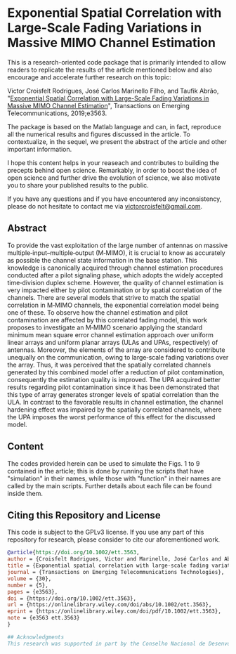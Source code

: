 # Exponential Spatial Correlation with Large-Scale Fading Variations in Massive MIMO Channel Estimation

This is a research-oriented code package that is primarily intended to allow readers to replicate the results of the article mentioned below and also encourage and accelerate further research on this topic:

Victor Croisfelt Rodrigues, José Carlos Marinello Filho, and Taufik Abrão, "[Exponential Spatial Correlation with Large-Scale Fading Variations in Massive MIMO Channel Estimation](https://doi.org/10.1002/ett.3563)", Transactions on Emerging Telecommunications, 2019;e3563. 

The package is based on the Matlab language and can, in fact, reproduce all the numerical results and figures discussed in the article. To contextualize, in the sequel, we present the abstract of the article and other important information.

I hope this content helps in your reaseach and contributes to building the precepts behind open science. Remarkably, in order to boost the idea of open science and further drive the evolution of science, we also motivate you to share your published results to the public.

If you have any questions and if you have encountered any inconsistency, please do not hesitate to contact me via victorcroisfelt@gmail.com.

## Abstract
To provide the vast exploitation of the large number of antennas on massive multiple‐input–multiple‐output (M‐MIMO), it is crucial to know as accurately as possible the channel state information in the base station. This knowledge is canonically acquired through channel estimation procedures conducted after a pilot signaling phase, which adopts the widely accepted time‐division duplex scheme. However, the quality of channel estimation is very impacted either by pilot contamination or by spatial correlation of the channels. There are several models that strive to match the spatial correlation in M‐MIMO channels, the exponential correlation model being one of these. To observe how the channel estimation and pilot contamination are affected by this correlated fading model, this work proposes to investigate an M‐MIMO scenario applying the standard minimum mean square error channel estimation approach over uniform linear arrays and uniform planar arrays (ULAs and UPAs, respectively) of antennas. Moreover, the elements of the array are considered to contribute unequally on the communication, owing to large‐scale fading variations over the array. Thus, it was perceived that the spatially correlated channels generated by this combined model offer a reduction of pilot contamination, consequently the estimation quality is improved. The UPA acquired better results regarding pilot contamination since it has been demonstrated that this type of array generates stronger levels of spatial correlation than the ULA. In contrast to the favorable results in channel estimation, the channel hardening effect was impaired by the spatially correlated channels, where the UPA imposes the worst performance of this effect for the discussed model.

## Content
The codes provided herein can be used to simulate the Figs. 1 to 9 contained in the article; this is done by running the scripts that have "simulation" in their names, while those with "function" in their names are called by the main scripts. Further details about each file can be found inside them.

## Citing this Repository and License
This code is subject to the GPLv3 license. If you use any part of this repository for research, please consider to cite our aforementioned work.

```bibtex
@article{https://doi.org/10.1002/ett.3563,
author = {Croisfelt Rodrigues, Victor and Marinello, José Carlos and Abrão, Taufik},
title = {Exponential spatial correlation with large-scale fading variations in massive MIMO channel estimation},
journal = {Transactions on Emerging Telecommunications Technologies},
volume = {30},
number = {5},
pages = {e3563},
doi = {https://doi.org/10.1002/ett.3563},
url = {https://onlinelibrary.wiley.com/doi/abs/10.1002/ett.3563},
eprint = {https://onlinelibrary.wiley.com/doi/pdf/10.1002/ett.3563},
note = {e3563 ett.3563}
}

## Acknowledgments
This research was supported in part by the Conselho Nacional de Desenvolvimento Científico e Tecnológico (CNPq) of Brazil, under grants 304066/2015‐0 and 102050/2018‐0, and in part by the Universidade Estadual de Londrina (UEL), Brazil under the PIBITI grant of the public notice 02/2018.



